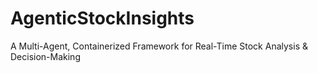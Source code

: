 # AgenticStockInsights
A Multi-Agent, Containerized Framework for Real-Time Stock Analysis &amp; Decision-Making
